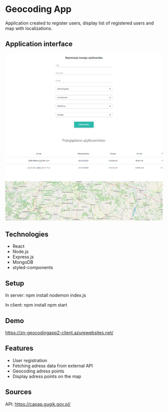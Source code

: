 # Geocoding App

Application created to register users, display list of registered users and map with localizations.

## Application interface

![Example screenshot](./img/ui1.PNG)

## Technologies

- React
- Node.js
- Express.js
- MongoDB
- styled-components

## Setup

In server:
npm install
nodemon index.js

In client:
npm install
npm start

## Demo
https://zn-geocodingapp2-client.azurewebsites.net/

## Features

- User registration
- Fetching adress data from external API
- Geocoding adress points
- Display adress points on the map

## Sources
API:  https://capap.gugik.gov.pl/
